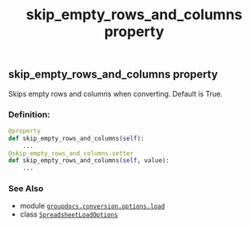 ﻿---
title: skip_empty_rows_and_columns property
second_title: GroupDocs.Conversion for Python via .NET API References
description: 
type: docs
weight: 280
url: /python-net/groupdocs.conversion.options.load/spreadsheetloadoptions/skip_empty_rows_and_columns/
is_root: false
---

## skip_empty_rows_and_columns property


Skips empty rows and columns when converting. Default is True.
### Definition:
```python
@property
def skip_empty_rows_and_columns(self):
    ...
@skip_empty_rows_and_columns.setter
def skip_empty_rows_and_columns(self, value):
    ...
```

### See Also
* module [`groupdocs.conversion.options.load`](../../)
* class [`SpreadsheetLoadOptions`](/conversion/python-net/groupdocs.conversion.options.load/spreadsheetloadoptions)
